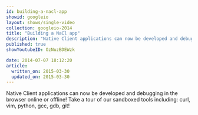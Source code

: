 ```yaml
---
id: building-a-nacl-app
showid: googleio
layout: shows/single-video
collection: googleio-2014
title: "Building a NaCl app"
description: "Native Client applications can now be developed and debugging in the browser online or offline! Take a tour of our sandboxed tools including: curl, vim, python, gcc, gdb, git!"
published: true
showYoutubeID: OzNuzBDEWzk

date: 2014-07-07 18:12:20
article:
  written_on: 2015-03-30
  updated_on: 2015-03-30
---
```


Native Client applications can now be developed and debugging in the browser online or offline! Take a tour of our sandboxed tools including: curl, vim, python, gcc, gdb, git!
